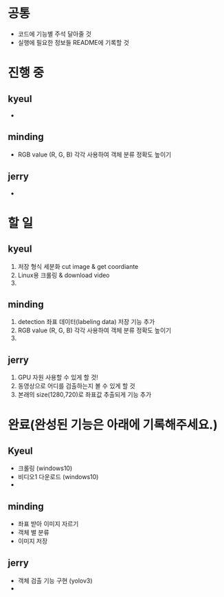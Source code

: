 # 공통
+ 코드에 기능별 주석 달아줄 것
+ 실행에 필요한 정보들 README에 기록할 것

# 진행 중
## kyeul 
+ 
## minding
+ RGB value (R, G, B) 각각 사용하여 객체 분류 정확도 높이기

## jerry
+ 

# 할  일 
## kyeul
1. 저장 형식 세분화 cut image & get coordiante
2. Linux용 크롤링 & download video
3.


## minding
1. detection 좌표 데이터(labeling data) 저장 기능 추가
2. RGB value (R, G, B) 각각 사용하여 객체 분류 정확도 높이기
3. 

## jerry
1. GPU 자원 사용할 수 있게 할 것!
2. 동영상으로 어디를 검출하는지 볼 수 있게 할 것
3. 본래의 size(1280,720)로 좌표값 추출되게 기능 추가


# 완료(완성된 기능은 아래에 기록해주세요.)
## Kyeul
+ 크롤링 (windows10)
+ 비디오1 다운로드 (windows10)
+

## minding
+ 좌표 받아 이미지 자르기
+ 객체 별 분류
+ 이미지 저장

## jerry
+ 객체 검출 기능 구현 (yolov3)
+

